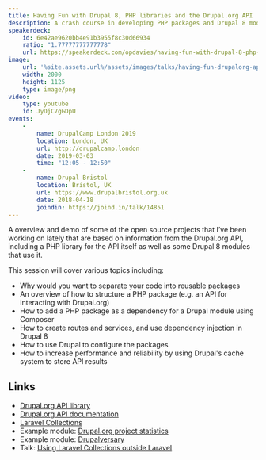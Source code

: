 ```yaml
---
title: Having Fun with Drupal 8, PHP libraries and the Drupal.org API
description: A crash course in developing PHP packages and Drupal 8 modules, based on the Drupal.org API.
speakerdeck:
    id: 6e42ae9620bb4e91b3955f8c30d66934
    ratio: "1.77777777777778"
    url: https://speakerdeck.com/opdavies/having-fun-with-drupal-8-php-libraries-and-the-drupal-dot-org-api
image:
    url: '%site.assets.url%/assets/images/talks/having-fun-drupalorg-api.png'
    width: 2000
    height: 1125
    type: image/png
video:
    type: youtube
    id: JyDjC7gGDpU
events:
    -
        name: DrupalCamp London 2019
        location: London, UK
        url: http://drupalcamp.london
        date: 2019-03-03
        time: "12:05 - 12:50"
    -
        name: Drupal Bristol
        location: Bristol, UK
        url: https://www.drupalbristol.org.uk
        date: 2018-04-18
        joindin: https://joind.in/talk/14851
---
```


A overview and demo of some of the open source projects that I’ve been working on lately that are based on information from the Drupal.org API, including a PHP library for the API itself as well as some Drupal 8 modules that use it.

This session will cover various topics including:

- Why would you want to separate your code into reusable packages
- An overview of how to structure a PHP package (e.g. an API for interacting with Drupal.org)
- How to add a PHP package as a dependency for a Drupal module using Composer
- How to create routes and services, and use dependency injection in Drupal 8
- How to use Drupal to configure the packages
- How to increase performance and reliability by using Drupal's cache system to store API results

## Links

- [Drupal.org API library][2]
- [Drupal.org API documentation][3]
- [Laravel Collections][4]
- Example module: [Drupal.org project statistics][5]
- Example module: [Drupalversary][6]
- Talk: [Using Laravel Collections outside Laravel][7]

[0]: https://www.drupalbristol.org.uk
[2]: https://github.com/opdavies/drupalorg-api-php
[3]: https://www.drupal.org/drupalorg/docs/api
[4]: https://laravel.com/docs/collections
[5]: https://github.com/opdavies/drupal-module-drupalorg-project-statistics
[6]: https://github.com/opdavies/drupal-module-drupalversary
[7]: /talks/using-laravel-collections-outside-laravel/
